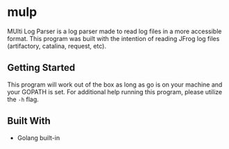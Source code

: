 # mulp

MUlti Log Parser is a log parser made to read log files in a more accessible format.
This program was built with the intention of reading JFrog log files (artifactory, catalina, request, etc).

## Getting Started

This program will work out of the box as long as go is on your machine and your GOPATH is set. For additional help running this program, please utilize the `-h` flag.

## Built With

* Golang built-in